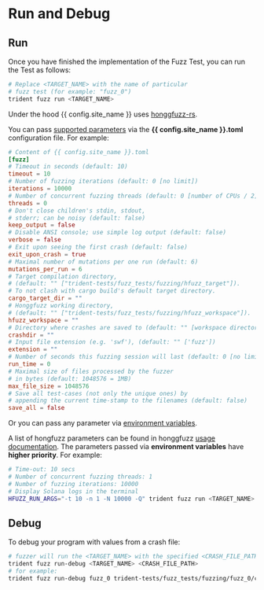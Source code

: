 # Run and Debug

## Run
Once you have finished the implementation of the Fuzz Test, you can run the Test as follows:

```bash
# Replace <TARGET_NAME> with the name of particular
# fuzz test (for example: "fuzz_0")
trident fuzz run <TARGET_NAME>
```

Under the hood {{ config.site_name }} uses [honggfuzz-rs](https://github.com/rust-fuzz/honggfuzz-rs).

You can pass [supported parameters](https://github.com/Ackee-Blockchain/trident/blob/develop/examples/fuzz_example0/Trident.toml) via the **{{ config.site_name }}.toml** configuration file. For example:

```toml
# Content of {{ config.site_name }}.toml
[fuzz]
# Timeout in seconds (default: 10)
timeout = 10
# Number of fuzzing iterations (default: 0 [no limit])
iterations = 10000
# Number of concurrent fuzzing threads (default: 0 [number of CPUs / 2])
threads = 0
# Don't close children's stdin, stdout,
# stderr; can be noisy (default: false)
keep_output = false
# Disable ANSI console; use simple log output (default: false)
verbose = false
# Exit upon seeing the first crash (default: false)
exit_upon_crash = true
# Maximal number of mutations per one run (default: 6)
mutations_per_run = 6
# Target compilation directory,
# (default: "" ["trident-tests/fuzz_tests/fuzzing/hfuzz_target"]).
# To not clash with cargo build's default target directory.
cargo_target_dir = ""
# Honggfuzz working directory,
# (default: "" ["trident-tests/fuzz_tests/fuzzing/hfuzz_workspace"]).
hfuzz_workspace = ""
# Directory where crashes are saved to (default: "" [workspace directory])
crashdir = ""
# Input file extension (e.g. 'swf'), (default: "" ['fuzz'])
extension = ""
# Number of seconds this fuzzing session will last (default: 0 [no limit])
run_time = 0
# Maximal size of files processed by the fuzzer
# in bytes (default: 1048576 = 1MB)
max_file_size = 1048576
# Save all test-cases (not only the unique ones) by
# appending the current time-stamp to the filenames (default: false)
save_all = false
```

Or you can pass any parameter via [environment variables](https://github.com/rust-fuzz/honggfuzz-rs#environment-variables).

A list of hongfuzz parameters can be found in honggfuzz [usage documentation](https://github.com/google/honggfuzz/blob/master/docs/USAGE.md#cmdline---help). The parameters passed via **environment variables** have **higher priority**. For example:

```bash
# Time-out: 10 secs
# Number of concurrent fuzzing threads: 1
# Number of fuzzing iterations: 10000
# Display Solana logs in the terminal
HFUZZ_RUN_ARGS="-t 10 -n 1 -N 10000 -Q" trident fuzz run <TARGET_NAME>
```

## Debug
To debug your program with values from a crash file:

```bash
# fuzzer will run the <TARGET_NAME> with the specified <CRASH_FILE_PATH>
trident fuzz run-debug <TARGET_NAME> <CRASH_FILE_PATH>
# for example:
trident fuzz run-debug fuzz_0 trident-tests/fuzz_tests/fuzzing/fuzz_0/cr1.fuzz
```
